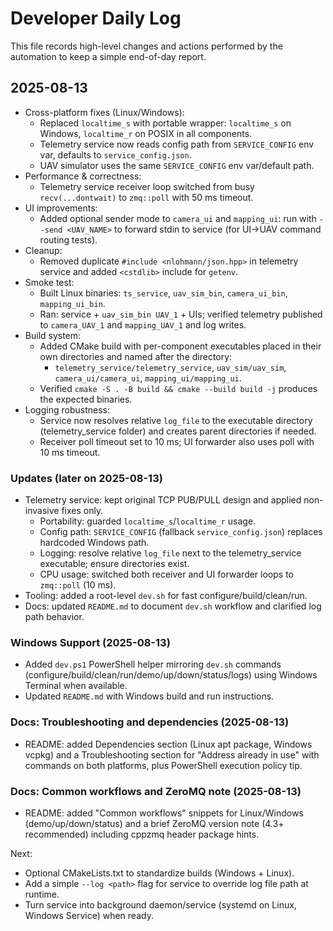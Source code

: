 # Developer Daily Log

This file records high-level changes and actions performed by the automation to keep a simple end-of-day report.

## 2025-08-13

- Cross-platform fixes (Linux/Windows):
  - Replaced `localtime_s` with portable wrapper: `localtime_s` on Windows, `localtime_r` on POSIX in all components.
  - Telemetry service now reads config path from `SERVICE_CONFIG` env var, defaults to `service_config.json`.
  - UAV simulator uses the same `SERVICE_CONFIG` env var/default path.
- Performance & correctness:
  - Telemetry service receiver loop switched from busy `recv(...dontwait)` to `zmq::poll` with 50 ms timeout.
- UI improvements:
  - Added optional sender mode to `camera_ui` and `mapping_ui`: run with `--send <UAV_NAME>` to forward stdin to service (for UI->UAV command routing tests).
- Cleanup:
  - Removed duplicate `#include <nlohmann/json.hpp>` in telemetry service and added `<cstdlib>` include for `getenv`.
- Smoke test:
  - Built Linux binaries: `ts_service`, `uav_sim_bin`, `camera_ui_bin`, `mapping_ui_bin`.
  - Ran: service + `uav_sim_bin UAV_1` + UIs; verified telemetry published to `camera_UAV_1` and `mapping_UAV_1` and log writes.
- Build system:
  - Added CMake build with per-component executables placed in their own directories and named after the directory:
    - `telemetry_service/telemetry_service`, `uav_sim/uav_sim`, `camera_ui/camera_ui`, `mapping_ui/mapping_ui`.
  - Verified `cmake -S . -B build && cmake --build build -j` produces the expected binaries.
 - Logging robustness:
   - Service now resolves relative `log_file` to the executable directory (telemetry_service folder) and creates parent directories if needed.
   - Receiver poll timeout set to 10 ms; UI forwarder also uses poll with 10 ms timeout.

### Updates (later on 2025-08-13)

- Telemetry service: kept original TCP PUB/PULL design and applied non-invasive fixes only.
  - Portability: guarded `localtime_s`/`localtime_r` usage.
  - Config path: `SERVICE_CONFIG` (fallback `service_config.json`) replaces hardcoded Windows path.
  - Logging: resolve relative `log_file` next to the telemetry_service executable; ensure directories exist.
  - CPU usage: switched both receiver and UI forwarder loops to `zmq::poll` (10 ms).
- Tooling: added a root-level `dev.sh` for fast configure/build/clean/run.
- Docs: updated `README.md` to document `dev.sh` workflow and clarified log path behavior.

### Windows Support (2025-08-13)

- Added `dev.ps1` PowerShell helper mirroring `dev.sh` commands (configure/build/clean/run/demo/up/down/status/logs) using Windows Terminal when available.
- Updated `README.md` with Windows build and run instructions.

### Docs: Troubleshooting and dependencies (2025-08-13)

- README: added Dependencies section (Linux apt package, Windows vcpkg) and a Troubleshooting section for "Address already in use" with commands on both platforms, plus PowerShell execution policy tip.

### Docs: Common workflows and ZeroMQ note (2025-08-13)

- README: added "Common workflows" snippets for Linux/Windows (demo/up/down/status) and a brief ZeroMQ version note (4.3+ recommended) including cppzmq header package hints.

Next:
- Optional CMakeLists.txt to standardize builds (Windows + Linux).
- Add a simple `--log <path>` flag for service to override log file path at runtime.
- Turn service into background daemon/service (systemd on Linux, Windows Service) when ready.
